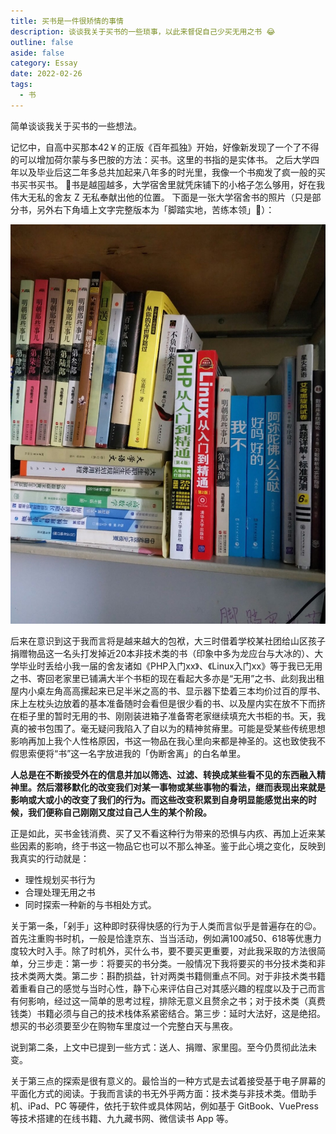 ```yaml
---
title: 买书是一件很矫情的事情
description: 谈谈我关于买书的一些琐事，以此来督促自己少买无用之书 😂
outline: false
aside: false
category: Essay
date: 2022-02-26
tags:
  - 书
---
```


<!--@include: ../../../.vitepress/template/PostCommon.md-->

简单谈谈我关于买书的一些想法。

记忆中，自高中买那本42￥的正版《百年孤独》开始，好像新发现了一个了不得的可以增加荷尔蒙与多巴胺的方法：买书。这里的书指的是实体书。
之后大学四年以及毕业后这二年多总共加起来八年多的时光里，我像一个书痴发了疯一般的买书买书买书。
📖书是越囤越多，大学宿舍里就凭床铺下的小格子怎么够用，好在我伟大无私的舍友 Z 无私奉献出他的位置。
下面是一张大学宿舍书的照片（只是部分书，另外右下角墙上文字完整版本为「脚踏实地，苦练本领」🙈）：

![books.jpg](./books.jpg)

后来在意识到这于我而言将是越来越大的包袱，大三时借着学校某社团给山区孩子捐赠物品这一名头打发掉近20本非技术类的书（印象中多为龙应台与大冰的）、大学毕业时丢给小我一届的舍友诸如《PHP入门xx》、《Linux入门xx》等于我已无用之书、寄回老家里已铺满大半个书柜的现在看起大多亦是“无用”之书、此刻我出租屋内小桌左角高高摞起来已足半米之高的书、显示器下垫着三本均价过百的厚书、床上左枕头边放着的基本准备随时会看但是很少看的书、以及屋内实在放不下而挤在柜子里的暂时无用的书、刚刚装进箱子准备寄老家继续填充大书柜的书。天，我真的被书包围了。毫无疑问我陷入了自以为的精神贫瘠里。可能是受某些传统思想影响再加上我个人性格原因，书这一物品在我心里向来都是神圣的。这也致使我不假思索便将“书”这一名字放进我的「伪断舍离」的白名单里。

**人总是在不断接受外在的信息并加以筛选、过滤、转换成某些看不见的东西融入精神里。然后潜移默化的改变我们对某一事物或某些事物的看法，继而表现出来就是影响或大或小的改变了我们的行为。而这些改变积累到自身明显能感觉出来的时候，我们便称自己刚刚又度过自己人生的某个阶段。**

正是如此，买书金钱消费、买了又不看这种行为带来的恐惧与内疚、再加上近来某些因素的影响，终于书这一物品它也可以不那么神圣。鉴于此心境之变化，反映到我真实的行动就是：

- 理性规划买书行为
- 合理处理无用之书
- 同时探索一种新的与书相处方式。

关于第一条，「剁手」这种即时获得快感的行为于人类而言似乎是普遍存在的😉。首先注重购书时机，一般是恰逢京东、当当活动，例如满100减50、618等优惠力度较大时入手。除了时机外，买什么书，要不要买更重要，对此我采取的方法很简单，分三步走：第一步：将要买的书分类。一般情况下我将要买的书分技术类和非技术类两大类。第二步：斟酌损益，针对两类书籍侧重点不同。对于非技术类书籍着重看自己的感觉与当时心性，静下心来评估自己对其感兴趣的程度以及于己而言有何影响，经过这一简单的思考过程，排除无意义且赘余之书；对于技术类（真费钱类）书籍必须与自己的技术栈体系紧密结合。第三步：延时大法好，这是绝招。想买的书必须要至少在购物车里度过一个完整白天与黑夜。

说到第二条，上文中已提到一些方式：送人、捐赠、家里囤。至今仍贯彻此法未变。

关于第三点的探索是很有意义的。最恰当的一种方式是去试着接受基于电子屏幕的平面化方式的阅读。于我而言读的书无外乎两方面：技术类与非技术类。借助手机、iPad、PC 等硬件，依托于软件或具体网站，例如基于 GitBook、VuePress 等技术搭建的在线书籍、九九藏书网、微信读书 App 等。